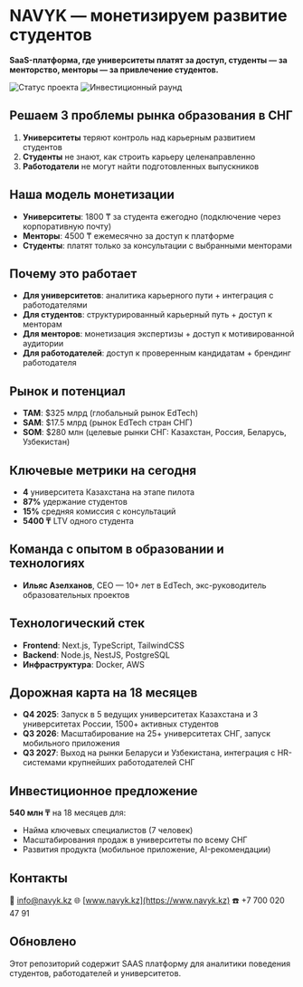 # NAVYK — монетизируем развитие студентов

**SaaS-платформа, где университеты платят за доступ, студенты — за менторство, менторы — за привлечение студентов.**

![Статус проекта](https://img.shields.io/badge/Статус-MVP-green)
![Инвестиционный раунд](https://img.shields.io/badge/Раунд-Seed-blue)

## Решаем 3 проблемы рынка образования в СНГ

1. **Университеты** теряют контроль над карьерным развитием студентов
2. **Студенты** не знают, как строить карьеру целенаправленно
3. **Работодатели** не могут найти подготовленных выпускников

## Наша модель монетизации

- **Университеты**: 1800 ₸ за студента ежегодно (подключение через корпоративную почту)
- **Менторы**: 4500 ₸ ежемесячно за доступ к платформе
- **Студенты**: платят только за консультации с выбранными менторами

## Почему это работает

- **Для университетов**: аналитика карьерного пути + интеграция с работодателями
- **Для студентов**: структурированный карьерный путь + доступ к менторам
- **Для менторов**: монетизация экспертизы + доступ к мотивированной аудитории
- **Для работодателей**: доступ к проверенным кандидатам + брендинг работодателя

## Рынок и потенциал

- **TAM**: $325 млрд (глобальный рынок EdTech)
- **SAM**: $17.5 млрд (рынок EdTech стран СНГ)
- **SOM**: $280 млн (целевые рынки СНГ: Казахстан, Россия, Беларусь, Узбекистан)

## Ключевые метрики на сегодня

- **4** университета Казахстана на этапе пилота
- **87%** удержание студентов
- **15%** средняя комиссия с консультаций
- **5400 ₸** LTV одного студента

## Команда с опытом в образовании и технологиях

- **Ильяс Азелханов**, CEO — 10+ лет в EdTech, экс-руководитель образовательных проектов

## Технологический стек

- **Frontend**: Next.js, TypeScript, TailwindCSS
- **Backend**: Node.js, NestJS, PostgreSQL
- **Инфраструктура**: Docker, AWS

## Дорожная карта на 18 месяцев

- **Q4 2025**: Запуск в 5 ведущих университетах Казахстана и 3 университетах России, 1500+ активных студентов
- **Q3 2026**: Масштабирование на 25+ университетах СНГ, запуск мобильного приложения
- **Q3 2027**: Выход на рынки Беларуси и Узбекистана, интеграция с HR-системами крупнейших работодателей СНГ

## Инвестиционное предложение

**540 млн ₸** на 18 месяцев для:
- Найма ключевых специалистов (7 человек)
- Масштабирования продаж в университеты по всему СНГ
- Развития продукта (мобильное приложение, AI-рекомендации)

## Контакты

📧 [info@navyk.kz](mailto:info@navyk.kz)
🌐 [www.navyk.kz](https://www.navyk.kz)
☎️ +7 700 020 47 91

## Обновлено
Этот репозиторий содержит SAAS платформу для аналитики поведения студентов, работодателей и университетов.
